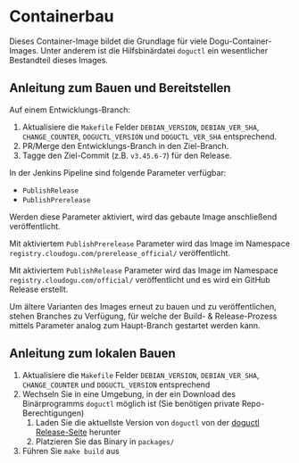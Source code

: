 # Containerbau

Dieses Container-Image bildet die Grundlage für viele Dogu-Container-Images.
Unter anderem ist die Hilfsbinärdatei `doguctl` ein wesentlicher Bestandteil dieses Images.

## Anleitung zum Bauen und Bereitstellen

Auf einem Entwicklungs-Branch:

1. Aktualisiere die `Makefile` Felder `DEBIAN_VERSION`, `DEBIAN_VER_SHA`, `CHANGE_COUNTER`, `DOGUCTL_VERSION` und `DOGUCTL_VER_SHA` entsprechend.
2. PR/Merge den Entwicklungs-Branch in den Ziel-Branch.
3. Tagge den Ziel-Commit (z.B. `v3.45.6-7`) für den Release.

In der Jenkins Pipeline sind folgende Parameter verfügbar:
- `PublishRelease`
- `PublishPrerelease`

Werden diese Parameter aktiviert, wird das gebaute Image anschließend veröffentlicht.

Mit aktiviertem `PublishPrerelease` Parameter wird das Image im Namespace `registry.cloudogu.com/prerelease_official/` veröffentlicht.

Mit aktiviertem `PublishRelease` Parameter wird das Image im Namespace `registry.cloudogu.com/official/` veröffentlicht und es wird ein GitHub Release erstellt.

Um ältere Varianten des Images erneut zu bauen und zu veröffentlichen, stehen
Branches zu Verfügung, für welche der Build- & Release-Prozess mittels
Parameter analog zum Haupt-Branch gestartet werden kann.

## Anleitung zum lokalen Bauen

1. Aktualisiere die `Makefile` Felder `DEBIAN_VERSION`, `DEBIAN_VER_SHA`, `CHANGE_COUNTER` und `DOGUCTL_VERSION` entsprechend
2. Wechseln Sie in eine Umgebung, in der ein Download des Binärprogramms `doguctl` möglich ist (Sie benötigen private Repo-Berechtigungen)
   1. Laden Sie die aktuellste Version von `doguctl` von der [doguctl Release-Seite](https://github.com/cloudogu/doguctl/releases) herunter
   2. Platzieren Sie das Binary in `packages/`
3. Führen Sie `make build` aus

